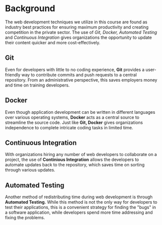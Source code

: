 # **Background**
<p>The web development techniques we utilize in this course are found as industry best practices for ensuring maximum productivity and creating competition in the private sector. 
The use of <em>Git, Docker, Automated Testing</em> and <em>Continuous Integration</em> gives organizations the opportunity to update their content quicker and more cost-effectively.</p>

## Git
<p>Even for developers with little to no coding experience, <strong>Git</strong> provides a user-friendly way to contribute commits and push requests to a central repository. From an administrative perspective,
this saves employers money and time on training developers.</p>

## Docker
<p>Even though application development can be written in different languages over various operating systems, <strong>Docker</strong> acts as a central source to streamline the source code. Just like <strong>Git, Docker</strong> gives organizations 
independence to complete intricate coding tasks in limited time.</p>

## Continuous Integration 
<p>With organizations hiring any number of web developers to collaborate on a project, the use of <strong>Continious Integration</strong> allows the developers to automate updates back to the repository, which saves time on sorting through various updates.</p>

## Automated Testing
<p>Another method of redistributing time during web development is through <strong>Automated Testing.</strong> While this method is not the only way for developers to test their applications,
this is a convenient strategy for finding the "bugs" in a software application, while developers spend more time addressing and fixing the problems.
